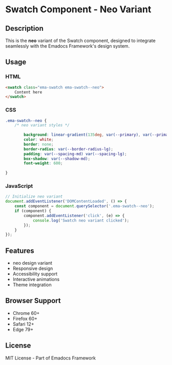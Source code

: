 # Swatch Component - Neo Variant

## Description
This is the **neo** variant of the Swatch component, designed to integrate seamlessly with the Emadocs Framework's design system.

## Usage

### HTML
```html
<swatch class="ema-swatch ema-swatch--neo">
    Content here
</swatch>
```

### CSS
```css
.ema-swatch--neo {
    /* neo variant styles */
    
        background: linear-gradient(135deg, var(--primary), var(--primary-dark));
        color: white;
        border: none;
        border-radius: var(--border-radius-lg);
        padding: var(--spacing-md) var(--spacing-lg);
        box-shadow: var(--shadow-md);
        font-weight: 600;
    
}
```

### JavaScript
```javascript
// Initialize neo variant
document.addEventListener('DOMContentLoaded', () => {
    const component = document.querySelector('.ema-swatch--neo');
    if (component) {
        component.addEventListener('click', (e) => {
            console.log('Swatch neo variant clicked');
        });
    }
});
```

## Features
- neo design variant
- Responsive design
- Accessibility support
- Interactive animations
- Theme integration

## Browser Support
- Chrome 60+
- Firefox 60+
- Safari 12+
- Edge 79+

## License
MIT License - Part of Emadocs Framework
